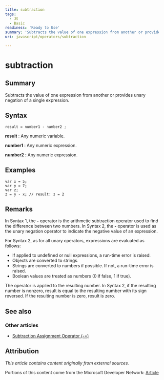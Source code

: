 ```yaml
---
title: subtraction
tags:
  - JS
  - Basic
readiness: 'Ready to Use'
summary: 'Subtracts the value of one expression from another or provides unary negation of a single expression.'
uri: javascript/operators/subtraction

---
```

# subtraction

## Summary

Subtracts the value of one expression from another or provides unary negation of a single expression.

## Syntax

    result = number1 - number2 ;

**result**
:   Any numeric variable.

**number1**
:   Any numeric expression.

**number2**
:   Any numeric expression.

## Examples

``` {.js}
var x = 5;
var y = 7;
var z;
z = y - x; // result: z = 2
```

## Remarks

In Syntax 1, the **-** operator is the arithmetic subtraction operator used to find the difference between two numbers. In Syntax 2, the **-** operator is used as the unary negation operator to indicate the negative value of an expression.

For Syntax 2, as for all unary operators, expressions are evaluated as follows:

-   If applied to undefined or null expressions, a run-time error is raised.
-   Objects are converted to strings.
-   Strings are converted to numbers if possible. If not, a run-time error is raised.
-   Boolean values are treated as numbers (0 if false, 1 if true).

The operator is applied to the resulting number. In Syntax 2, if the resulting number is nonzero, result is equal to the resulting number with its sign reversed. If the resulting number is zero, result is zero.

## See also

### Other articles

-   [Subtraction Assignment Operator (-=)](/javascript/operators/subtraction_assignment)

## Attribution

*This article contains content originally from external sources.*

Portions of this content come from the Microsoft Developer Network: [Article](http://msdn.microsoft.com/en-us/library/ie/9ty8kw3w(v=vs.94).aspx)

